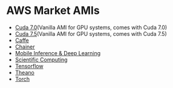 # AWS Market AMIs

* [Cuda 7.0](awsmrkt-bfboost-ubuntu14-cuda70/README.md)(Vanilla AMI for GPU systems, comes with Cuda 7.0)
* [Cuda 7.5](awsmrkt-bfboost-ubuntu14-cuda75/README.md)(Vanilla AMI for GPU systems, comes with Cuda 7.5)
* [Caffe](awsmrkt-bfboost-ubuntu14-cuda75-caffe/README.md)
* [Chainer](awsmrkt-bfboost-ubuntu14-cuda75-chainer/README.md)
* [Mobile Inference & Deep Learning](awsmrkt-bfboost-ubuntu14-cuda75-mobile-inference-restapi)
* [Scientific Computing](awsmrkt-bfboost-ubuntu14-cuda75-scifi)
* [Tensorflow](awsmrkt-bfboost-ubuntu14-cuda75-tensorflow/README.md)
* [Theano](awsmrkt-bfboost-ubuntu14-cuda75-theano/README.md)
* [Torch](awsmrkt-bfboost-ubuntu14-cuda75-torch/README.md)
